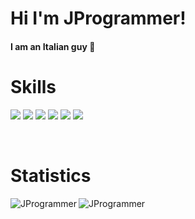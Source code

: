# Hi I'm JProgrammer!

<h4>I am an Italian guy 🍕</h4>


# Skills

<img src="https://img.shields.io/badge/Python-d9d61a?style=for-the-badge&logo=python&logoColor=black"/> <img src="https://img.shields.io/badge/Discord.py-5165F6?style=for-the-badge&logo=discord&logoColor=white"/> <img src="https://img.shields.io/badge/tweepy-ffffff?style=for-the-badge&logo=telegram&logoColor=white"/> <img src="https://img.shields.io/badge/socket-28a617?style=for-the-badge&logo=WebAuthn&logoColor=white"/> <img src="https://img.shields.io/badge/Godot_Engine-1790a6?style=for-the-badge&logo=godot-engine&logoColor=white"/> <img src="https://img.shields.io/badge/OpenCV-1790a6?style=for-the-badge&logo=opencv&logoColor=white"/>



<br><h1>Statistics</h1>
<img align="left" src="https://github-readme-stats.vercel.app/api/top-langs/?username=JProgrammer-it&layout=compact&theme=react&hide_border=true" alt="JProgrammer" /> <img align="center" src="https://github-readme-stats.vercel.app/api?username=JProgrammer-it&layout=compact&theme=react&hide_border=true" alt="JProgrammer" />
